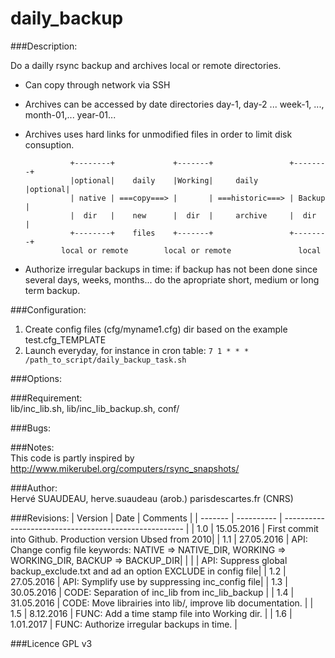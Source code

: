 daily_backup
===========

###Description:

Do a dailly rsync backup and archives local or remote directories.
- Can copy through network via SSH
- Archives can be accessed by date directories day-1, day-2 ... week-1, ...,
  month-01,... year-01...
- Archives uses hard links for unmodified files in order to limit disk consuption.

                +--------+             +-------+                 +--------+
                |optional|    daily    |Working|     daily       |optional|
                | native | ===copy===> |       | ===historic===> | Backup |
                |  dir   |    new      |  dir  |     archive     |  dir   |
                +--------+    files    +-------+                 +--------+
              local or remote        local or remote               local
- Authorize irregular backups in time: if backup has not been done since several
  days, weeks, months... do the apropriate short, medium or long term backup.

###Configuration:

1. Create config files (cfg/myname1.cfg) dir based on the example test.cfg_TEMPLATE
2. Launch everyday, for instance in cron table:
   `7 1 * * * /path_to_script/daily_backup_task.sh`

###Options:  

###Requirement:  
    lib/inc_lib.sh, lib/inc_lib_backup.sh, conf/

###Bugs:

###Notes:  
This code is partly inspired by http://www.mikerubel.org/computers/rsync_snapshots/

###Author:  
Hervé SUAUDEAU, herve.suaudeau (arob.) parisdescartes.fr (CNRS)

###Revisions:
| Version |    Date    | Comments                                              |
| ------- | ---------- | ----------------------------------------------------- |
| 1.0     | 15.05.2016 | First commit into Github. Production version Ubsed from 2010|
| 1.1     | 27.05.2016 | API: Change config file keywords: NATIVE => NATIVE_DIR, WORKING => WORKING_DIR, BACKUP => BACKUP_DIR|
|         |            | API: Suppress global backup_exclude.txt and ad an option EXCLUDE in config file|
| 1.2     | 27.05.2016 | API: Symplify use by suppressing inc_config file|
| 1.3     | 30.05.2016 | CODE: Separation of inc_lib from inc_lib_backup |
| 1.4     | 31.05.2016 | CODE: Move librairies into lib/, improve lib documentation. |
| 1.5     |  8.12.2016 | FUNC: Add a time stamp file into Working dir. |
| 1.6     |  1.01.2017 | FUNC: Authorize irregular backups in time. |

###Licence
    GPL v3
